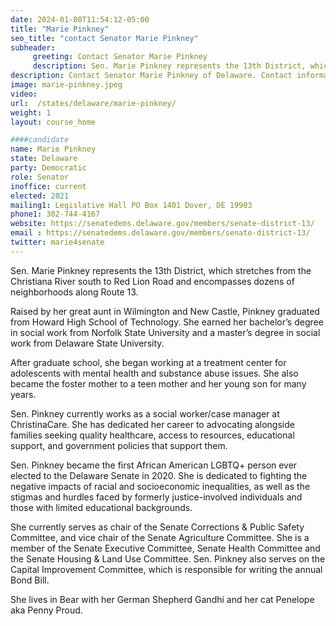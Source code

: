 ```yaml
---
date: 2024-01-08T11:54:12-05:00
title: "Marie Pinkney"
seo_title: "contact Senator Marie Pinkney"
subheader:
     greeting: Contact Senator Marie Pinkney
     description: Sen. Marie Pinkney represents the 13th District, which stretches from the Christiana River south to Red Lion Road and encompasses dozens of neighborhoods along Route 13.
description: Contact Senator Marie Pinkney of Delaware. Contact information for Marie Pinkney includes email address, phone number, and mailing address.
image: marie-pinkney.jpeg
video:
url:  /states/delaware/marie-pinkney/
weight: 1
layout: course_home

####candidate
name: Marie Pinkney
state: Delaware
party: Democratic
role: Senator
inoffice: current
elected: 2021
mailing1: Legislative Hall PO Box 1401 Dover, DE 19903
phone1: 302-744-4167
website: https://senatedems.delaware.gov/members/senate-district-13/
email : https://senatedems.delaware.gov/members/senate-district-13/
twitter: marie4senate
---
```


Sen. Marie Pinkney represents the 13th District, which stretches from the Christiana River south to Red Lion Road and encompasses dozens of neighborhoods along Route 13.

Raised by her great aunt in Wilmington and New Castle, Pinkney graduated from Howard High School of Technology. She earned her bachelor’s degree in social work from Norfolk State University and a master’s degree in social work from Delaware State University.

After graduate school, she began working at a treatment center for adolescents with mental health and substance abuse issues. She also became the foster mother to a teen mother and her young son for many years.

Sen. Pinkney currently works as a social worker/case manager at ChristinaCare. She has dedicated her career to advocating alongside families seeking quality healthcare, access to resources, educational support, and government policies that support them.

Sen. Pinkney became the first African American LGBTQ+ person ever elected to the Delaware Senate in 2020. She is dedicated to fighting the negative impacts of racial and socioeconomic inequalities, as well as the stigmas and hurdles faced by formerly justice-involved individuals and those with limited educational backgrounds.

She currently serves as chair of the Senate Corrections & Public Safety Committee, and vice chair of the Senate Agriculture Committee. She is a member of the Senate Executive Committee, Senate Health Committee and the Senate Housing & Land Use Committee. Sen. Pinkney also serves on the Capital Improvement Committee, which is responsible for writing the annual Bond Bill.

She lives in Bear with her German Shepherd Gandhi and her cat Penelope aka Penny Proud.
